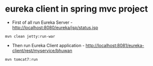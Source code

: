 # eureka client in spring mvc project 

- First of all run Eureka Server - [http://localhost:8080/eureka/jsp/status.jsp](http://localhost:8080/eureka/jsp/status.jsp)

``
mvn clean jetty:run-war
``

- Then run Eureka Client application - [http://localhost:8081/eureka-client/rest/myservice/bhuwan](http://localhost:8081/eureka-client/rest/myservice/bhuwan)

``
mvn tomcat7:run
``